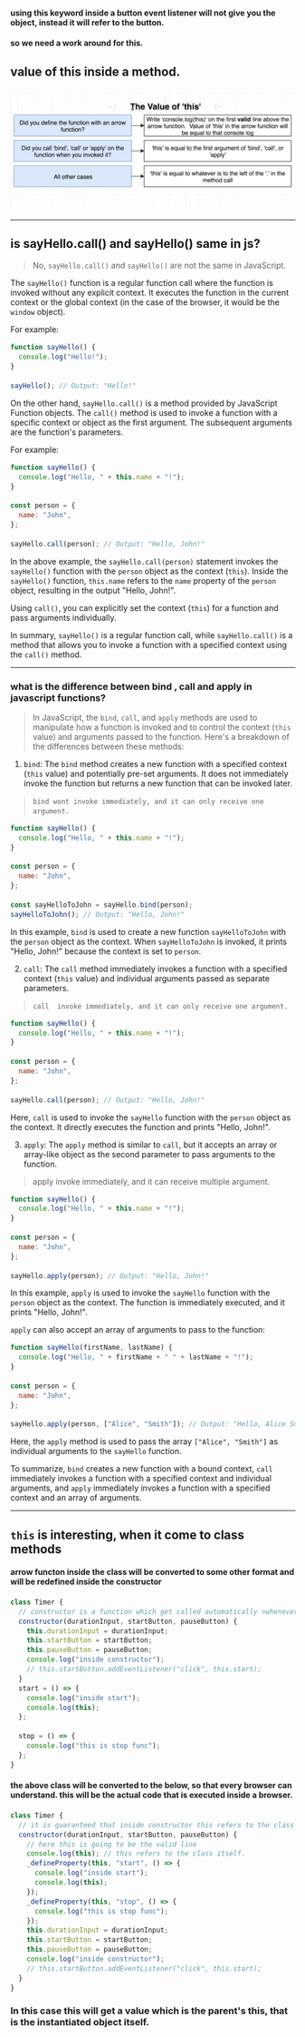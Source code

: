 #### using this keyword inside a button event listener will not give you the object, instead it will refer to the button.

#### so we need a work around for this.

## value of this inside a method.

![this](./ss/this.png)

---

## is sayHello.call() and sayHello() same in js?

> No, `sayHello.call()` and `sayHello()` are not the same in JavaScript.

The `sayHello()` function is a regular function call where the function is invoked without any explicit context. It executes the function in the current context or the global context (in the case of the browser, it would be the `window` object).

For example:

```javascript
function sayHello() {
  console.log("Hello!");
}

sayHello(); // Output: "Hello!"
```

On the other hand, `sayHello.call()` is a method provided by JavaScript Function objects. The `call()` method is used to invoke a function with a specific context or object as the first argument. The subsequent arguments are the function's parameters.

For example:

```javascript
function sayHello() {
  console.log("Hello, " + this.name + "!");
}

const person = {
  name: "John",
};

sayHello.call(person); // Output: "Hello, John!"
```

In the above example, the `sayHello.call(person)` statement invokes the `sayHello()` function with the `person` object as the context (`this`). Inside the `sayHello()` function, `this.name` refers to the `name` property of the `person` object, resulting in the output "Hello, John!".

Using `call()`, you can explicitly set the context (`this`) for a function and pass arguments individually.

In summary, `sayHello()` is a regular function call, while `sayHello.call()` is a method that allows you to invoke a function with a specified context using the `call()` method.

---

### what is the difference between bind , call and apply in javascript functions?

> In JavaScript, the `bind`, `call`, and `apply` methods are used to manipulate how a function is invoked and to control the context (`this` value) and arguments passed to the function. Here's a breakdown of the differences between these methods:

1. `bind`: The `bind` method creates a new function with a specified context (`this` value) and potentially pre-set arguments. It does not immediately invoke the function but returns a new function that can be invoked later.

> `bind wont invoke immediately, and it can only receive one argument.`

```javascript
function sayHello() {
  console.log("Hello, " + this.name + "!");
}

const person = {
  name: "John",
};

const sayHelloToJohn = sayHello.bind(person);
sayHelloToJohn(); // Output: "Hello, John!"
```

In this example, `bind` is used to create a new function `sayHelloToJohn` with the `person` object as the context. When `sayHelloToJohn` is invoked, it prints "Hello, John!" because the context is set to `person`.

2. `call`: The `call` method immediately invokes a function with a specified context (`this` value) and individual arguments passed as separate parameters.

> `call  invoke immediately, and it can only receive one argument.`

```javascript
function sayHello() {
  console.log("Hello, " + this.name + "!");
}

const person = {
  name: "John",
};

sayHello.call(person); // Output: "Hello, John!"
```

Here, `call` is used to invoke the `sayHello` function with the `person` object as the context. It directly executes the function and prints "Hello, John!".

3. `apply`: The `apply` method is similar to `call`, but it accepts an array or array-like object as the second parameter to pass arguments to the function.

> apply invoke immediately, and it can receive multiple argument.

```javascript
function sayHello() {
  console.log("Hello, " + this.name + "!");
}

const person = {
  name: "John",
};

sayHello.apply(person); // Output: "Hello, John!"
```

In this example, `apply` is used to invoke the `sayHello` function with the `person` object as the context. The function is immediately executed, and it prints "Hello, John!".

`apply` can also accept an array of arguments to pass to the function:

```javascript
function sayHello(firstName, lastName) {
  console.log("Hello, " + firstName + " " + lastName + "!");
}

const person = {
  name: "John",
};

sayHello.apply(person, ["Alice", "Smith"]); // Output: "Hello, Alice Smith!"
```

Here, the `apply` method is used to pass the array `["Alice", "Smith"]` as individual arguments to the `sayHello` function.

To summarize, `bind` creates a new function with a bound context, `call` immediately invokes a function with a specified context and individual arguments, and `apply` immediately invokes a function with a specified context and an array of arguments.

---

## `this` is interesting, when it come to class methods

#### arrow functon inside the class will be converted to some other format and will be redefined inside the constructor

```js
class Timer {
  // constructor is a function which get called automatically >whenever we create a new instance of the class.
  constructor(durationInput, startButton, pauseButton) {
    this.durationInput = durationInput;
    this.startButton = startButton;
    this.pauseButton = pauseButton;
    console.log("inside constructor");
    // this.startButton.addEventListener("click", this.start);
  }
  start = () => {
    console.log("inside start");
    console.log(this);
  };

  stop = () => {
    console.log("this is stop func");
  };
}
```

#### the above class will be converted to the below, so that every browser can understand. this will be the actual code that is executed inside a browser.

```js
class Timer {
  // it is guaranteed that inside constructor this refers to the class itself.
  constructor(durationInput, startButton, pauseButton) {
    // here this is going to be the valid line
    console.log(this); // this refers to the class itself.
    _defineProperty(this, "start", () => {
      console.log("inside start");
      console.log(this);
    });
    _defineProperty(this, "stop", () => {
      console.log("this is stop func");
    });
    this.durationInput = durationInput;
    this.startButton = startButton;
    this.pauseButton = pauseButton;
    console.log("inside constructor");
    // this.startButton.addEventListener("click", this.start);
  }
}
```

### In this case this will get a value which is the parent's this, that is the instantiated object itself.
